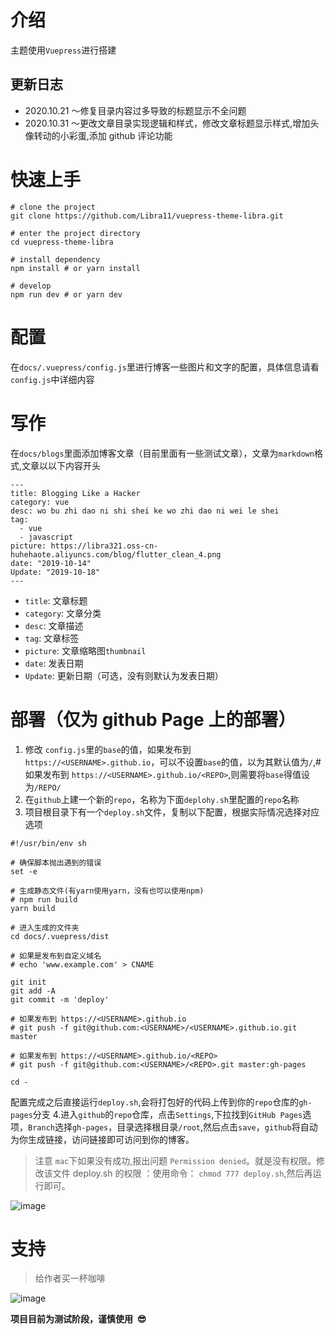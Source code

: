 # 介绍

主题使用`Vuepress`进行搭建

## 更新日志

- 2020.10.21 ～修复目录内容过多导致的标题显示不全问题
- 2020.10.31 ～更改文章目录实现逻辑和样式，修改文章标题显示样式,增加头像转动的小彩蛋,添加 github 评论功能

# 快速上手

```
# clone the project
git clone https://github.com/Libra11/vuepress-theme-libra.git

# enter the project directory
cd vuepress-theme-libra

# install dependency
npm install # or yarn install

# develop
npm run dev # or yarn dev
```

# 配置

在`docs/.vuepress/config.js`里进行博客一些图片和文字的配置，具体信息请看`config.js`中详细内容

# 写作

在`docs/blogs`里面添加博客文章（目前里面有一些测试文章），文章为`markdown`格式,文章以以下内容开头

```
---
title: Blogging Like a Hacker
category: vue
desc: wo bu zhi dao ni shi shei ke wo zhi dao ni wei le shei
tag:
  - vue
  - javascript
picture: https://libra321.oss-cn-huhehaote.aliyuncs.com/blog/flutter_clean_4.png
date: "2019-10-14"
Update: "2019-10-18"
---
```

- `title`: 文章标题
- `category`: 文章分类
- `desc`: 文章描述
- `tag`: 文章标签
- `picture`: 文章缩略图`thumbnail`
- `date`: 发表日期
- `Update`: 更新日期（可选，没有则默认为发表日期）

# 部署（仅为 github Page 上的部署）

1. 修改 `config.js`里的`base`的值，如果发布到 `https://<USERNAME>.github.io`，可以不设置`base`的值，以为其默认值为`/`,# 如果发布到 `https://<USERNAME>.github.io/<REPO>`,则需要将`base`得值设为`/REPO/`
2. 在`github`上建一个新的`repo`，名称为下面`deplohy.sh`里配置的`repo`名称
3. 项目根目录下有一个`deploy.sh`文件，复制以下配置，根据实际情况选择对应选项

```
#!/usr/bin/env sh

# 确保脚本抛出遇到的错误
set -e

# 生成静态文件(有yarn使用yarn，没有也可以使用npm)
# npm run build
yarn build

# 进入生成的文件夹
cd docs/.vuepress/dist

# 如果是发布到自定义域名
# echo 'www.example.com' > CNAME

git init
git add -A
git commit -m 'deploy'

# 如果发布到 https://<USERNAME>.github.io
# git push -f git@github.com:<USERNAME>/<USERNAME>.github.io.git master

# 如果发布到 https://<USERNAME>.github.io/<REPO>
# git push -f git@github.com:<USERNAME>/<REPO>.git master:gh-pages

cd -
```

配置完成之后直接运行`deploy.sh`,会将打包好的代码上传到你的`repo`仓库的`gh-pages`分支 4.进入`github`的`repo`仓库，点击`Settings`,下拉找到`GitHub Pages`选项，`Branch`选择`gh-pages`，目录选择根目录`/root`,然后点击`save`，`github`将自动为你生成链接，访问链接即可访问到你的博客。

> 注意 `mac`下如果没有成功,报出问题 `Permission denied`。就是没有权限。修改该文件 deploy.sh 的权限 ：使用命令： `chmod 777 deploy.sh`,然后再运行即可。

![image](https://libra321.oss-cn-huhehaote.aliyuncs.com/github/84CBEB9D-AF4D-4E20-ACC2-12DD6CB5332F.png)

# 支持

> 给作者买一杯咖啡

![image](https://libra321.oss-cn-huhehaote.aliyuncs.com/github/Group%202.png)

**项目目前为测试阶段，谨慎使用  😎**
